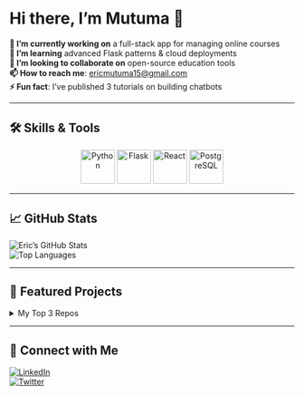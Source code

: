 <!-- 👋 Greet visitors -->
# Hi there, I’m Mutuma 👋

<!-- A short tagline -->
**🔭 I’m currently working on** a full-stack app for managing online courses  
**🌱 I’m learning** advanced Flask patterns & cloud deployments  
**👯 I’m looking to collaborate on** open-source education tools  
**📫 How to reach me**: ericmutuma15@gmail.com  
**⚡ Fun fact**: I’ve published 3 tutorials on building chatbots  

---

## 🛠 Skills & Tools

<div align="center">
  <!-- Adjust the width value to make icons even larger/smaller -->
  <img src="https://img.shields.io/badge/Python-3776AB?logo=python&logoColor=white" alt="Python" width="60" />
  <img src="https://img.shields.io/badge/Flask-000000?logo=flask&logoColor=white" alt="Flask" width="60" />
  <img src="https://img.shields.io/badge/React-20232A?logo=react&logoColor=61DAFB" alt="React" width="60" />
  <img src="https://img.shields.io/badge/PostgreSQL-336791?logo=postgresql&logoColor=white" alt="PostgreSQL" width="60" />
  <!-- add more as needed -->
</div>

<!--
Note: GitHub strips out custom CSS/style attributes for security, so inline hover effects
like box-shadow won’t work in a profile README itself. To get hover effects you’d need to
host this markdown on a GitHub Pages site or another environment where you can add your own CSS.
-->

---

## 📈 GitHub Stats

<!-- Updated to your username -->
![Eric’s GitHub Stats](https://github-readme-stats.vercel.app/api?username=ericmutuma15&show_icons=true&theme=radical)  
![Top Languages](https://github-readme-stats.vercel.app/api/top-langs/?username=ericmutuma15&layout=compact&theme=radical)

---

## 🔗 Featured Projects

<details>
  <summary>My Top 3 Repos</summary>
  
  1. **[Online-Dating App](https://github.com/Mutuma/online-dating-app)**  
     Flask + Vite-React; real-time chat, location, media upload  
  2. **[Chatbot Clinic](https://github.com/Mutuma/chatbot-clinic)**  
     NLP-powered symptom checker; Twilio integration  
  3. **[Flask-Seeder](https://github.com/Mutuma/flask-seeder)**  
     Utility to migrate seed data from SQLite → PostgreSQL
</details>

---

## 🤝 Connect with Me

[![LinkedIn](https://img.shields.io/badge/LinkedIn-0077B5?logo=linkedin&logoColor=white)](https://linkedin.com/in/your-profile)  
[![Twitter](https://img.shields.io/badge/Twitter-1DA1F2?logo=twitter&logoColor=white)](https://twitter.com/your-handle)  
